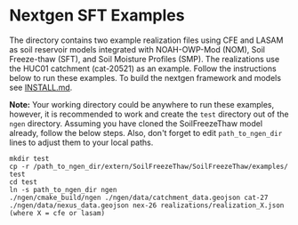 # Nextgen SFT Examples
The directory contains two example realization files using CFE and LASAM as soil reservoir models integrated with NOAH-OWP-Mod (NOM), Soil Freeze-thaw (SFT), and Soil Moisture Profiles (SMP). The realizations use the HUC01 catchment (cat-20521) as an example. Follow the instructions below to run these examples. To build the nextgen framework and models see [INSTALL.md](https://github.com/NOAA-OWP/SoilFreezeThaw/blob/ajk/doc_update/INSTALL.md).

**Note:** Your working directory could be anywhere to run these examples, however, it is recommended to work and create the `test` directory out of the `ngen` directory. Assuming you have cloned the SoilFreezeThaw model already, follow the below steps. Also, don't forget to edit `path_to_ngen_dir` lines to adjust them to your local paths.
```
mkdir test
cp -r /path_to_ngen_dir/extern/SoilFreezeThaw/SoilFreezeThaw/examples/ test
cd test
ln -s path_to_ngen_dir ngen
./ngen/cmake_build/ngen ./ngen/data/catchment_data.geojson cat-27 ./ngen/data/nexus_data.geojson nex-26 realizations/realization_X.json (where X = cfe or lasam)
```
